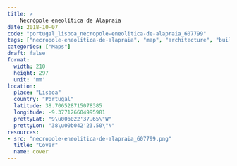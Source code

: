 ```yaml
---
title: > 
    Necrópole eneolítica de Alapraia
date: 2018-10-07
code: "portugal_lisboa_necropole-eneolitica-de-alapraia_607799"
tags: ["necropole-eneolitica-de-alapraia", "map", "architecture", "buildings", "Lisboa", "Portugal"]
categories: ["Maps"]
draft: false
format:
  width: 210
  height: 297
  unit: 'mm'
location:
  place: "Lisboa"
  country: "Portugal"
  latitude: 38.706528715078385
  longitude: -9.377126604995981
  prettyLat: "9\u00b022'37.65\"W"
  prettyLon: "38\u00b042'23.50\"N"
resources:
- src: "necropole-eneolitica-de-alapraia_607799.png"
  title: "Cover"
  name: cover
---
```

